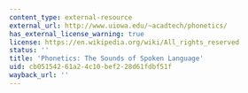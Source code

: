 ```yaml
---
content_type: external-resource
external_url: http://www.uiowa.edu/~acadtech/phonetics/
has_external_license_warning: true
license: https://en.wikipedia.org/wiki/All_rights_reserved
status: ''
title: 'Phonetics: The Sounds of Spoken Language'
uid: cb051542-61a2-4c10-bef2-28d61fdbf51f
wayback_url: ''
---
```

